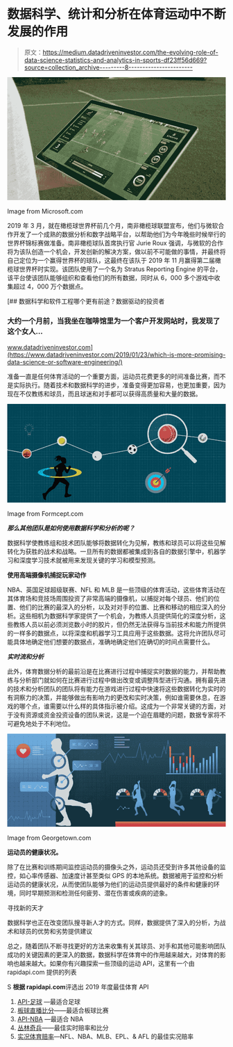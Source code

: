 # 数据科学、统计和分析在体育运动中不断发展的作用

> 原文：<https://medium.datadriveninvestor.com/the-evolving-role-of-data-science-statistics-and-analytics-in-sports-df23ff56d669?source=collection_archive---------8----------------------->

![](img/63854018286bfd332088ee606ea7b38b.png)

Image from Microsoft.com

2019 年 3 月，就在橄榄球世界杯前几个月，南非橄榄球联盟宣布，他们与微软合作开发了一个成熟的数据分析和数字战略平台，以帮助他们为今年晚些时候举行的世界杯锦标赛做准备。南非橄榄球队首席执行官 Jurie Roux 强调，与微软的合作将为该队创造一个机会，开发创新的解决方案，做以前不可能做的事情，并最终将自己定位为一个赢得世界杯的球队，这最终在该队于 2019 年 11 月赢得第二届橄榄球世界杯时实现。该团队使用了一个名为 Stratus Reporting Engine 的平台，该平台使该团队能够组织和查看他们的所有数据，同时从 6，000 多个游戏中收集超过 4，000 万个数据点。

[](https://www.datadriveninvestor.com/2019/01/23/which-is-more-promising-data-science-or-software-engineering/) [## 数据科学和软件工程哪个更有前途？数据驱动的投资者

### 大约一个月前，当我坐在咖啡馆里为一个客户开发网站时，我发现了这个女人…

www.datadriveninvestor.com](https://www.datadriveninvestor.com/2019/01/23/which-is-more-promising-data-science-or-software-engineering/) 

准备一直是任何体育活动的一个重要方面，运动员花费更多的时间准备比赛，而不是实际执行。随着技术和数据科学的进步，准备变得更加容易，也更加重要，因为现在不仅教练和球员，而且球迷和对手都可以获得高质量和大量的数据。

![](img/f8b3ae0bb1c5f52bf5627fa7d11a3880.png)

Image from Formcept.com

***那么其他团队是如何使用数据科学和分析的呢？***

数据科学使教练组和技术团队能够将数据转化为见解，教练和球员可以将这些见解转化为获胜的战术和战略。一旦所有的数据都被集成到各自的数据引擎中，机器学习和深度学习技术就被用来发现关键的学习和模型预测。

**使用高端摄像机捕捉玩家动作**

NBA、英国足球超级联赛、NFL 和 MLB 是一些顶级的体育活动，这些体育活动在其体育场和竞技场周围投资了非常高端的摄像机，以捕捉对每个球员、他们的位置、他们的比赛的最深入的分析，以及对对手的位置、比赛和移动的相应深入的分析。这些相机为数据科学家提供了一个机会，为教练人员提供简化的深度分析，这些教练人员以前必须浏览数小时的胶片，但仍然无法获得与当前技术和能力所提供的一样多的数据点，以将深度和机器学习工具应用于这些数据。这将允许团队尽可能具体地确定他们想要的数据点，准确地确定他们在确切的时间点需要什么。

***实时流和分析***

此外，体育数据分析的最前沿是在比赛进行过程中捕捉实时数据的能力，并帮助教练与分析部门就如何在比赛进行过程中做出改变或调整阵型进行沟通。拥有最先进的技术和分析团队的团队将有能力在游戏进行过程中快速将这些数据转化为实时的有洞察力的决策，并能够做出有影响力的更改和实时决策，例如谁需要休息，在游戏的哪个点，谁需要以什么样的具体指示被介绍。这成为一个非常关键的方面，对于没有资源或资金投资设备的团队来说，这是一个迫在眉睫的问题，数据专家将不可避免地处于不利地位。

![](img/775b5bf3f4ca06dd69edc28ee2aeb54a.png)

Image from Georgetown.com

**运动员的健康状况。**

除了在比赛和训练期间监控运动员的摄像头之外，运动员还受到许多其他设备的监控，如心率传感器、加速度计甚至类似 GPS 的本地系统。数据被用于监控和分析运动员的健康状况，从而使团队能够为他们的运动员提供最好的条件和健康的环境，同时早期预测和检测任何疲劳、潜在伤害或疾病的迹象。

寻找新的天才

数据科学也正在改变团队搜寻新人才的方式。同样，数据提供了深入的分析，为战术和球员的优势和劣势提供建议

总之，随着团队不断寻找更好的方法来收集有关其球员、对手和其他可能影响团队成功的关键因素的更深入的数据，数据科学在体育中的作用越来越大，对体育的影响也越来越大。如果你有兴趣探索一些顶级的运动 API，这里有一个由 rapidapi.com 提供的列表

S **根据 rapidapi.com**评选出 2019 年度最佳体育 API

1.  [API-足球](https://rapidapi.com/api-sports/api/api-football) —最适合足球
2.  [板球直播比分](https://rapidapi.com/dev132/api/cricket-live-scores)——最适合板球比赛
3.  [API-NBA](https://rapidapi.com/api-sports/api/api-nba) —最适合 NBA
4.  [丛林奇兵](https://rapidapi.com/therundown/api/therundown)——最佳实时赔率和比分
5.  [实况体育赔率](https://rapidapi.com/theoddsapi/api/live-sports-odds)—NFL、NBA、MLB、EPL、& AFL 的最佳实况赔率